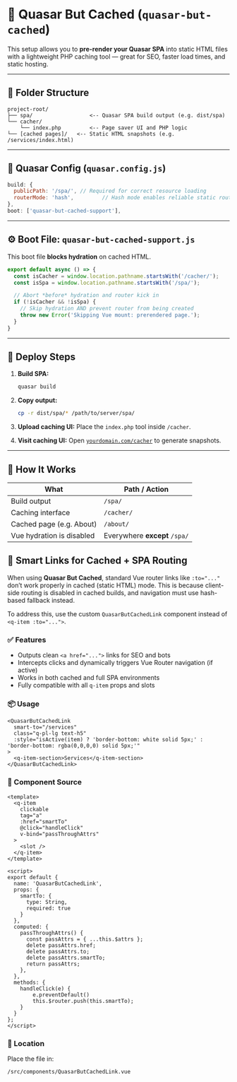 

# 🚀 Quasar But Cached (`quasar-but-cached`)

This setup allows you to **pre-render your Quasar SPA** into static HTML files with a lightweight PHP caching tool — great for SEO, faster load times, and static hosting.

---

## 📁 Folder Structure

```
project-root/
├── spa/                  <-- Quasar SPA build output (e.g. dist/spa)
└── cacher/
    └── index.php         <-- Page saver UI and PHP logic
└── [cached pages]/   <-- Static HTML snapshots (e.g. /services/index.html)
```

---

## 🔧 Quasar Config (`quasar.config.js`)

```js
build: {
  publicPath: '/spa/', // Required for correct resource loading
  routerMode: 'hash',         // Hash mode enables reliable static routing
},
boot: ['quasar-but-cached-support'],
```

---

## ⚙️ Boot File: `quasar-but-cached-support.js`

This boot file **blocks hydration** on cached HTML.

```js
export default async () => {
  const isCacher = window.location.pathname.startsWith('/cacher/');
  const isSpa = window.location.pathname.startsWith('/spa/');

  // Abort *before* hydration and router kick in
  if (!isCacher && !isSpa) {
    // Skip hydration AND prevent router from being created
    throw new Error('Skipping Vue mount: prerendered page.');
  }
}

```


---

## 🧪 Deploy Steps

1. **Build SPA:**

   ```bash
   quasar build
   ```

2. **Copy output:**

   ```bash
   cp -r dist/spa/* /path/to/server/spa/
   ```

3. **Upload caching UI:**
   Place the `index.php` tool inside `/cacher`.

4. **Visit caching UI:**
   Open [`yourdomain.com/cacher`](https://yourdomain.com/cacher) to generate snapshots.

---

## 🧠 How It Works

| What                        | Path / Action                             |
| --------------------------- | ----------------------------------------- |
| Build output                | `/spa/`                            |
| Caching interface           | `/cacher/`                                |
| Cached page (e.g. About)    | `/about/`                          |
| Vue hydration is disabled   | Everywhere **except** `/spa/`      |




## 🔗 Smart Links for Cached + SPA Routing

When using **Quasar But Cached**, standard Vue router links like `:to="..."` don’t work properly in cached (static HTML) mode. This is because client-side routing is disabled in cached builds, and navigation must use hash-based fallback instead.

To address this, use the custom `QuasarButCachedLink` component instead of `<q-item :to="...">`.

### ✅ Features

* Outputs clean `<a href="...">` links for SEO and bots
* Intercepts clicks and dynamically triggers Vue Router navigation (if active)
* Works in both cached and full SPA environments
* Fully compatible with all `q-item` props and slots

### 📦 Usage

```vue
<QuasarButCachedLink
  smart-to="/services"
  class="q-pl-lg text-h5"
  :style="isActive(item) ? 'border-bottom: white solid 5px;' : 'border-bottom: rgba(0,0,0,0) solid 5px;'"
>
  <q-item-section>Services</q-item-section>
</QuasarButCachedLink>
```

### 🧠 Component Source

```vue
<template>
  <q-item
    clickable
    tag="a"
    :href="smartTo"
    @click="handleClick"
    v-bind="passThroughAttrs"
  >
    <slot />
  </q-item>
</template>

<script>
export default {
  name: 'QuasarButCachedLink',
  props: {
    smartTo: {
      type: String,
      required: true
    }
  },
  computed: {
    passThroughAttrs() {
      const passAttrs = { ...this.$attrs };
      delete passAttrs.href;
      delete passAttrs.to;
      delete passAttrs.smartTo;
      return passAttrs;
    },
  },
  methods: {
    handleClick(e) {
        e.preventDefault()
        this.$router.push(this.smartTo);
    }
  }
};
</script>
```

### 📁 Location

Place the file in:

```
/src/components/QuasarButCachedLink.vue
```

